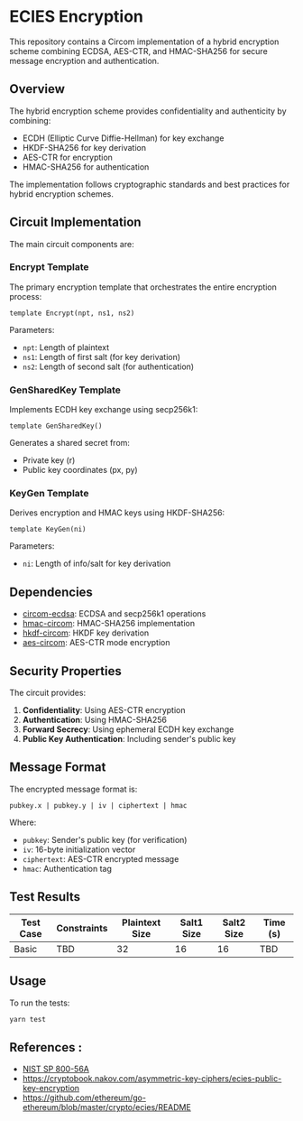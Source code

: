 # ECIES Encryption

This repository contains a Circom implementation of a hybrid encryption scheme combining ECDSA, AES-CTR, and HMAC-SHA256 for secure message encryption and authentication.

## Overview

The hybrid encryption scheme provides confidentiality and authenticity by combining:
- ECDH (Elliptic Curve Diffie-Hellman) for key exchange
- HKDF-SHA256 for key derivation
- AES-CTR for encryption
- HMAC-SHA256 for authentication

The implementation follows cryptographic standards and best practices for hybrid encryption schemes.

## Circuit Implementation

The main circuit components are:

### Encrypt Template

The primary encryption template that orchestrates the entire encryption process:

```circom
template Encrypt(npt, ns1, ns2)
```

Parameters:
- `npt`: Length of plaintext
- `ns1`: Length of first salt (for key derivation)
- `ns2`: Length of second salt (for authentication)

### GenSharedKey Template

Implements ECDH key exchange using secp256k1:

```circom
template GenSharedKey()
```

Generates a shared secret from:
- Private key (r)
- Public key coordinates (px, py)

### KeyGen Template

Derives encryption and HMAC keys using HKDF-SHA256:

```circom
template KeyGen(ni)
```

Parameters:
- `ni`: Length of info/salt for key derivation

## Dependencies

- [circom-ecdsa](./ecdsa-0xparc/): ECDSA and secp256k1 operations
- [hmac-circom](./hmac.circom): HMAC-SHA256 implementation
- [hkdf-circom](./hkdf.circom): HKDF key derivation
- [aes-circom](./aes-circom/): AES-CTR mode encryption

## Security Properties

The circuit provides:
1. **Confidentiality**: Using AES-CTR encryption
2. **Authentication**: Using HMAC-SHA256
3. **Forward Secrecy**: Using ephemeral ECDH key exchange
4. **Public Key Authentication**: Including sender's public key

## Message Format

The encrypted message format is:
```
pubkey.x | pubkey.y | iv | ciphertext | hmac
```

Where:
- `pubkey`: Sender's public key (for verification)
- `iv`: 16-byte initialization vector
- `ciphertext`: AES-CTR encrypted message
- `hmac`: Authentication tag

## Test Results

| Test Case | Constraints | Plaintext Size | Salt1 Size | Salt2 Size | Time (s) |
|-----------|------------|----------------|------------|------------|----------|
| Basic     | TBD        | 32            | 16         | 16         | TBD      |


## Usage

To run the tests:

```bash
yarn test
```

## References :
- [NIST SP 800-56A](https://csrc.nist.gov/pubs/sp/800/56/a/r3/final)
- https://cryptobook.nakov.com/asymmetric-key-ciphers/ecies-public-key-encryption
- https://github.com/ethereum/go-ethereum/blob/master/crypto/ecies/README
